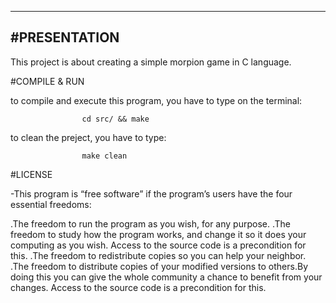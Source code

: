 ----------------------------------------------------------------------------------------------------------------
#PRESENTATION
----------------------------------------------------------------------------------------------------------------

This project is about creating a simple morpion game in C language.

#COMPILE & RUN

to compile and execute this program, you have to type on the terminal:

					cd src/ && make

to clean the preject, you have to type:
			
					make clean

#LICENSE

-This program is “free software” if the program’s users have the four essential freedoms:

.The freedom to run the program as you wish, for any purpose. 
.The freedom to study how the program works, and change it so it does your computing as you wish.
 Access to the source code is a precondition for this. 
.The freedom to redistribute copies so you can help your neighbor.
.The freedom to distribute copies of your modified versions to others.By doing this you can give the whole 
community a chance to benefit from your changes. Access to the source code is a precondition for this.
